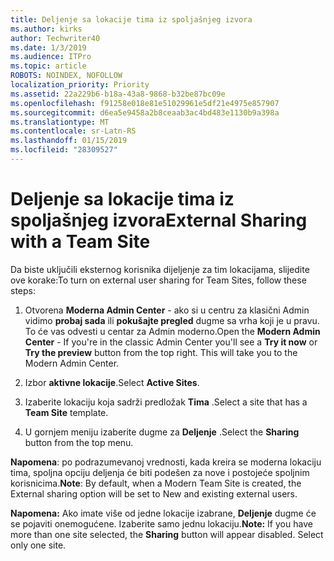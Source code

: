```yaml
---
title: Deljenje sa lokacije tima iz spoljašnjeg izvora
ms.author: kirks
author: Techwriter40
ms.date: 1/3/2019
ms.audience: ITPro
ms.topic: article
ROBOTS: NOINDEX, NOFOLLOW
localization_priority: Priority
ms.assetid: 22a229b6-b18a-43a8-9868-b32be87bc09e
ms.openlocfilehash: f91258e018e81e51029961e5df21e4975e857907
ms.sourcegitcommit: d6ea5e9458a2b8ceaab3ac4bd483e1130b9a398a
ms.translationtype: MT
ms.contentlocale: sr-Latn-RS
ms.lasthandoff: 01/15/2019
ms.locfileid: "28309527"
---
```

# <a name="external-sharing-with-a-team-site"></a><span data-ttu-id="24e67-102">Deljenje sa lokacije tima iz spoljašnjeg izvora</span><span class="sxs-lookup"><span data-stu-id="24e67-102">External Sharing with a Team Site</span></span>

<span data-ttu-id="24e67-103">Da biste uključili eksternog korisnika dijeljenje za tim lokacijama, slijedite ove korake:</span><span class="sxs-lookup"><span data-stu-id="24e67-103">To turn on external user sharing for Team Sites, follow these steps:</span></span> 
  
1. <span data-ttu-id="24e67-p101">Otvorena **Moderna Admin Center** - ako si u centru za klasični Admin vidimo **probaj sada** ili **pokušajte pregled** dugme sa vrha koji je u pravu. To će vas odvesti u centar za Admin moderno.</span><span class="sxs-lookup"><span data-stu-id="24e67-p101">Open the **Modern Admin Center** - If you're in the classic Admin Center you'll see a **Try it now** or **Try the preview** button from the top right. This will take you to the Modern Admin Center.</span></span> 
  
2. <span data-ttu-id="24e67-106">Izbor **aktivne lokacije**.</span><span class="sxs-lookup"><span data-stu-id="24e67-106">Select **Active Sites**.</span></span> 
  
3. <span data-ttu-id="24e67-107">Izaberite lokaciju koja sadrži predložak **Tima** .</span><span class="sxs-lookup"><span data-stu-id="24e67-107">Select a site that has a **Team Site** template.</span></span> 
  
4. <span data-ttu-id="24e67-108">U gornjem meniju izaberite dugme za **Deljenje** .</span><span class="sxs-lookup"><span data-stu-id="24e67-108">Select the **Sharing** button from the top menu.</span></span> 
  
 <span data-ttu-id="24e67-109">**Napomena**: po podrazumevanoj vrednosti, kada kreira se moderna lokaciju tima, spoljna opciju deljenja će biti podešen za nove i postojeće spoljnim korisnicima.</span><span class="sxs-lookup"><span data-stu-id="24e67-109">**Note**: By default, when a Modern Team Site is created, the External sharing option will be set to New and existing external users.</span></span> 
  
 <span data-ttu-id="24e67-p102">**Napomena:** Ako imate više od jedne lokacije izabrane, **Deljenje** dugme će se pojaviti onemogućene. Izaberite samo jednu lokaciju.</span><span class="sxs-lookup"><span data-stu-id="24e67-p102">**Note:** If you have more than one site selected, the **Sharing** button will appear disabled. Select only one site.</span></span> 
  

